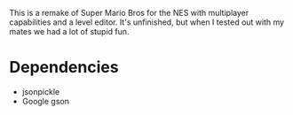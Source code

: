 This is a remake of Super Mario Bros for the NES with multiplayer capabilities and a level editor. It's unfinished, but when I tested out with my mates we had a lot of stupid fun.

# Dependencies
* jsonpickle
* Google gson
